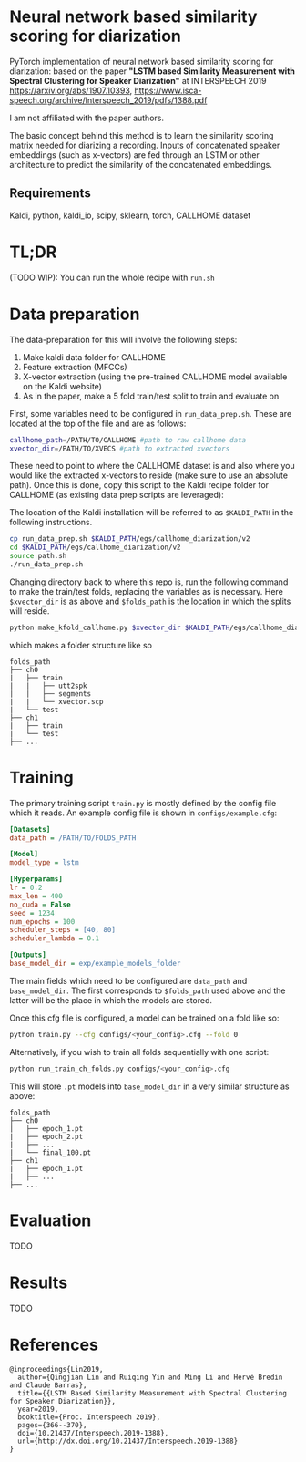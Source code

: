 # Neural network based similarity scoring for diarization

PyTorch implementation of neural network based similarity scoring for diarization: based on the paper **"LSTM based Similarity Measurement with Spectral Clustering for Speaker Diarization"** at INTERSPEECH 2019 https://arxiv.org/abs/1907.10393, https://www.isca-speech.org/archive/Interspeech_2019/pdfs/1388.pdf 

I am not affiliated with the paper authors.

The basic concept behind this method is to learn the similarity scoring matrix needed for diarizing a recording. Inputs of concatenated speaker embeddings (such as x-vectors) are fed through an LSTM or other architecture to predict the similarity of the concatenated embeddings.

## Requirements

Kaldi, python, kaldi_io, scipy, sklearn, torch, CALLHOME dataset

# TL;DR

(TODO WIP): You can run the whole recipe with `run.sh`

# Data preparation

The data-preparation for this will involve the following steps:

1. Make kaldi data folder for CALLHOME
2. Feature extraction (MFCCs)
3. X-vector extraction (using the pre-trained CALLHOME model available on the Kaldi website)
4. As in the paper, make a 5 fold train/test split to train and evaluate on

First, some variables need to be configured in `run_data_prep.sh`. These are located at the top of the file and are as follows:

```sh
callhome_path=/PATH/TO/CALLHOME #path to raw callhome data
xvector_dir=/PATH/TO/XVECS #path to extracted xvectors
```

These need to point to where the CALLHOME dataset is and also where you would like the extracted x-vectors to reside (make sure to use an absolute path). Once this is done, copy this script to the Kaldi recipe folder for CALLHOME (as existing data prep scripts are leveraged):

The location of the Kaldi installation will be referred to as `$KALDI_PATH` in the following instructions.

```sh
cp run_data_prep.sh $KALDI_PATH/egs/callhome_diarization/v2
cd $KALDI_PATH/egs/callhome_diarization/v2
source path.sh
./run_data_prep.sh
```

Changing directory back to where this repo is, run the following command to make the train/test folds, replacing the variables as is necessary. Here `$xvector_dir` is as above and `$folds_path` is the location in which the splits will reside.

```sh
python make_kfold_callhome.py $xvector_dir $KALDI_PATH/egs/callhome_diarization/v2/data/callhome/ref.rttm $folds_path
```

which makes a folder structure like so

```
folds_path
├── ch0
|   ├── train
|   |   ├── utt2spk
|   |   ├── segments
|   |   └── xvector.scp
|   └── test
├── ch1
|   ├── train
|   └── test
├── ...
```

# Training

The primary training script `train.py` is mostly defined by the config file which it reads. An example config file is shown in `configs/example.cfg`:

```ini
[Datasets]
data_path = /PATH/TO/FOLDS_PATH

[Model]
model_type = lstm

[Hyperparams]
lr = 0.2
max_len = 400
no_cuda = False
seed = 1234
num_epochs = 100
scheduler_steps = [40, 80]
scheduler_lambda = 0.1

[Outputs]
base_model_dir = exp/example_models_folder
```

The main fields which need to be configured are `data_path` and `base_model_dir`. The first corresponds to `$folds_path` used above and the latter will be the place in which the models are stored.

Once this cfg file is configured, a model can be trained on a fold like so:

```sh
python train.py --cfg configs/<your_config>.cfg --fold 0
```

Alternatively, if you wish to train all folds sequentially with one script:

```sh
python run_train_ch_folds.py configs/<your_config>.cfg
```

This will store `.pt` models into `base_model_dir` in a very similar structure as above:

```
folds_path
├── ch0
|   ├── epoch_1.pt
|   ├── epoch_2.pt
|   ├── ...
|   └── final_100.pt
├── ch1
|   ├── epoch_1.pt
|   ├── ...
├── ...
```

# Evaluation

TODO

# Results

TODO


# References

```
@inproceedings{Lin2019,
  author={Qingjian Lin and Ruiqing Yin and Ming Li and Hervé Bredin and Claude Barras},
  title={{LSTM Based Similarity Measurement with Spectral Clustering for Speaker Diarization}},
  year=2019,
  booktitle={Proc. Interspeech 2019},
  pages={366--370},
  doi={10.21437/Interspeech.2019-1388},
  url={http://dx.doi.org/10.21437/Interspeech.2019-1388}
}
```